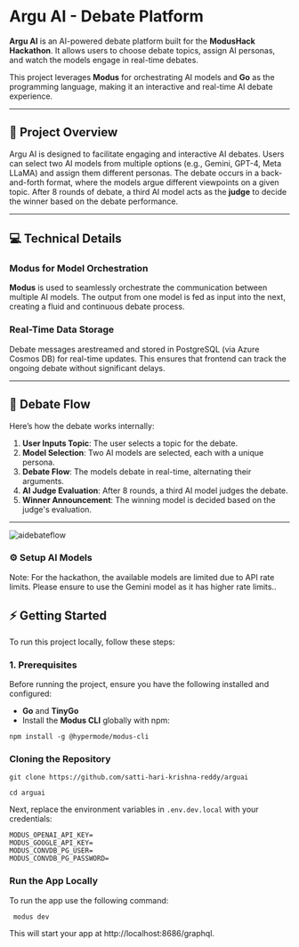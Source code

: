 # Argu AI - Debate Platform

**Argu AI** is an AI-powered debate platform built for the **ModusHack Hackathon**. It allows users to choose debate topics, assign AI personas, and watch the models engage in real-time debates.

This project leverages **Modus** for orchestrating AI models and **Go** as the programming language, making it an interactive and real-time AI debate experience.

---

## 🚀 Project Overview

Argu AI is designed to facilitate engaging and interactive AI debates. Users can select two AI models from multiple options (e.g., Gemini, GPT-4, Meta LLaMA) and assign them different personas. The debate occurs in a back-and-forth format, where the models argue different viewpoints on a given topic. After 8 rounds of debate, a third AI model acts as the **judge** to decide the winner based on the debate performance.


---

## 💻 Technical Details

### Modus for Model Orchestration

**Modus** is used to seamlessly orchestrate the communication between multiple AI models. The output from one model is fed as input into the next, creating a fluid and continuous debate process.

### Real-Time Data Storage

Debate messages arestreamed and stored in PostgreSQL (via Azure Cosmos DB) for real-time updates. This ensures that frontend can track the ongoing debate without significant delays.

---

## 📸 Debate Flow

Here’s how the debate works internally:

1. **User Inputs Topic**: The user selects a topic for the debate.
2. **Model Selection**: Two AI models are selected, each with a unique persona.
3. **Debate Flow**: The models debate in real-time, alternating their arguments.
4. **AI Judge Evaluation**: After 8 rounds, a third AI model judges the debate.
5. **Winner Announcement**: The winning model is decided based on the judge's evaluation.
---
![aidebateflow](https://github.com/user-attachments/assets/7971b374-ad5d-4bf8-8bb1-d304dc2b2543)

### ⚙️ Setup AI Models
Note: For the hackathon, the available models are limited due to API rate limits. Please ensure to use the Gemini model as it has higher rate limits..

## ⚡ Getting Started

To run this project locally, follow these steps:

### 1. Prerequisites

Before running the project, ensure you have the following installed and configured:

- **Go** and **TinyGo** 
-  Install the **Modus CLI** globally with npm:

  ```
  npm install -g @hypermode/modus-cli
```

### Cloning the Repository

```
git clone https://github.com/satti-hari-krishna-reddy/arguai

cd arguai
```
Next, replace the environment variables in `.env.dev.local` with your credentials:
```
MODUS_OPENAI_API_KEY=
MODUS_GOOGLE_API_KEY=
MODUS_CONVDB_PG_USER=
MODUS_CONVDB_PG_PASSWORD=
```


### Run the App Locally
To run the app use the following command:
```
 modus dev
```
This will start your app at http://localhost:8686/graphql.
